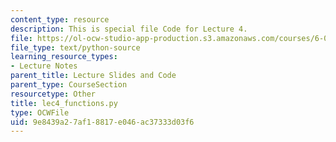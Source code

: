 ```yaml
---
content_type: resource
description: This is special file Code for Lecture 4.
file: https://ol-ocw-studio-app-production.s3.amazonaws.com/courses/6-0001-introduction-to-computer-science-and-programming-in-python-fall-2016/9e8439a27af18817e046ac37333d03f6_lec4_functions.py
file_type: text/python-source
learning_resource_types:
- Lecture Notes
parent_title: Lecture Slides and Code
parent_type: CourseSection
resourcetype: Other
title: lec4_functions.py
type: OCWFile
uid: 9e8439a2-7af1-8817-e046-ac37333d03f6
---
```

